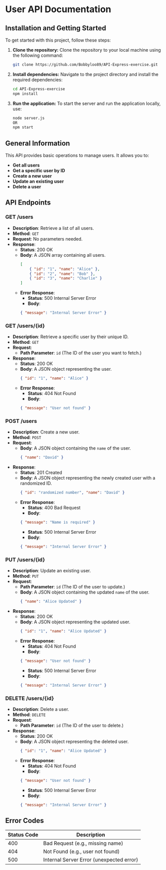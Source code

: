 # User API Documentation

## Installation and Getting Started

To get started with this project, follow these steps:

1. **Clone the repository:**
   Clone the repository to your local machine using the following command:
   ```bash
   git clone https://github.com/Bobbyloo89/API-Express-exercise.git
2. **Install dependencies:**
   Navigate to the project directory and install the required dependencies:
   ```bash
   cd API-Express-exercise
   npm install
3. **Run the application:**
   To start the server and run the application locally, use:
   ```bash
   node server.js
   OR
   npm start

## General Information

This API provides basic operations to manage users. It allows you to:

- **Get all users**
- **Get a specific user by ID**
- **Create a new user**
- **Update an existing user**
- **Delete a user**

## API Endpoints

### **GET /users**

- **Description**: Retrieve a list of all users.
- **Method**: `GET`
- **Request**: No parameters needed.
- **Response**:
  - **Status**: 200 OK
  - **Body**: A JSON array containing all users.
    ```json
    [
        { "id": "1", "name": "Alice" },
        { "id": "2", "name": "Bob" },
        { "id": "3", "name": "Charlie" }
    ]
    ```
  - **Error Response**:
    - **Status**: 500 Internal Server Error
    - **Body**: 
    ```json
    { "message": "Internal Server Error" }
    ```

### **GET /users/{id}**

- **Description**: Retrieve a specific user by their unique ID.
- **Method**: `GET`
- **Request**:
  - **Path Parameter**: `id` (The ID of the user you want to fetch.)
- **Response**:
  - **Status**: 200 OK
  - **Body**: A JSON object representing the user.
    ```json
    { "id": "1", "name": "Alice" }
    ```
  - **Error Response**:
    - **Status**: 404 Not Found
    - **Body**: 
    ```json
    { "message": "User not found" }
    ```

### **POST /users**

- **Description**: Create a new user.
- **Method**: `POST`
- **Request**:
  - **Body**: A JSON object containing the `name` of the user.
    ```json
    { "name": "David" }
    ```
- **Response**:
  - **Status**: 201 Created
  - **Body**: A JSON object representing the newly created user with a randomized ID.
    ```json
    { "id": "randomized number", "name": "David" }
    ```
  - **Error Response**:
    - **Status**: 400 Bad Request
    - **Body**: 
    ```json
    { "message": "Name is required" }
    ```
    - **Status**: 500 Internal Server Error
    - **Body**: 
    ```json
    { "message": "Internal Server Error" }
    ```

### **PUT /users/{id}**

- **Description**: Update an existing user.
- **Method**: `PUT`
- **Request**:
  - **Path Parameter**: `id` (The ID of the user to update.)
  - **Body**: A JSON object containing the updated `name` of the user.
    ```json
    { "name": "Alice Updated" }
    ```
- **Response**:
  - **Status**: 200 OK
  - **Body**: A JSON object representing the updated user.
    ```json
    { "id": "1", "name": "Alice Updated" }
    ```
  - **Error Response**:
    - **Status**: 404 Not Found
    - **Body**: 
    ```json
    { "message": "User not found" }
    ```
    - **Status**: 500 Internal Server Error
    - **Body**: 
    ```json
    { "message": "Internal Server Error" }
    ```

### **DELETE /users/{id}**

- **Description**: Delete a user.
- **Method**: `DELETE`
- **Request**:
  - **Path Parameter**: `id` (The ID of the user to delete.)
- **Response**:
  - **Status**: 200 OK
  - **Body**: A JSON object representing the deleted user.
    ```json
    { "id": "1", "name": "Alice Updated" }
    ```
  - **Error Response**:
    - **Status**: 404 Not Found
    - **Body**: 
    ```json
    { "message": "User not found" }
    ```
    - **Status**: 500 Internal Server Error
    - **Body**: 
    ```json
    { "message": "Internal Server Error" }
    ```

## Error Codes

| Status Code | Description                     |
|-------------|---------------------------------|
| 400         | Bad Request (e.g., missing name)|
| 404         | Not Found (e.g., user not found)|
| 500         | Internal Server Error (unexpected error)|
